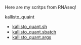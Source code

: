 Here are my scritps from RNAseq!

kallisto_quaint
* [kallisto_quant.sh](https://github.com/biol726314/Biol5263/blob/main/Scripts/RNAseqScripts/kallisto_quant.sh)
* [kallisto_quant.sbatch](https://github.com/biol726314/Biol5263/blob/main/Scripts/RNAseqScripts/kallisto_quant.sbatch)
* [kallisto_quant.args](https://github.com/biol726314/Biol5263/blob/main/Scripts/RNAseqScripts/kallisto_quant.args)

